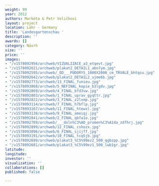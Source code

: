 ```yaml
---
weight: 99
year: 2012
authors: Markéta & Petr Veličkovi
layout: project
location: Lahr - Germany
title: 'Landesgartenschau '
description: ''
awards: []
category: Návrh
size: ''
price: ''
images:
- "/v1578092956/archweb/VIZUALIZACE_a3_etqevt.jpg"
- "/v1578092621/archweb/plakat2_DETAIL1_abn7ym.jpg"
- "/v1578092595/archweb/_OD___PUDORYS_1000X2000_cm_TRVALE_bhtqsu.jpg"
- "/v1578092642/archweb/plakat2_DETAIL2_ujme6b.jpg"
- "/v1578092773/archweb/13_FINAL_funieu.jpg"
- "/v1578093068/archweb/5_NEFINAL_kopie_b3lgdv.jpg"
- "/v1578092869/archweb/4_FINAL_bfd3vw.jpg"
- "/v1578092803/archweb/1_FINAL_uprav_gyqttr.jpg"
- "/v1578092822/archweb/3_FINAL_z2lxmp.jpg"
- "/v1578093114/archweb/7_FINAL_h7bflp.jpg"
- "/v1578093167/archweb/11_FINAL_htewxl.jpg"
- "/v1578093138/archweb/9_FINAL_ameiqj.jpg"
- "/v1578092841/archweb/2_FINAL_qbfa1o.jpg"
- "/v1578092789/archweb/___doln%C3%AD_promen%C3%A1da_zdfhrj.jpg"
- "/v1578092899/archweb/12_FINAL_cshozx.jpg"
- "/v1578093096/archweb/6_FINAL_sjijff.jpg"
- "/v1578093191/archweb/10_FINAL_tcq5jb.jpg"
- "/v1578092699/archweb/plakat3_%C5%99ez2_500_qgbzpp.jpg"
- "/v1578092681/archweb/plakat3_%C5%99ez1_500_lwb1gr.jpg"
latitude: 
longitude: 
investor: ''
visualization: ''
collaborations: []
published: false

---
```

